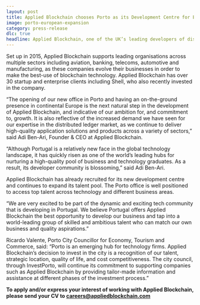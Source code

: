 ```yaml
---
layout: post
title: Applied Blockchain chooses Porto as its Development Centre for European Expansion
image: porto-european-expansion
category: press-release
dlc: true
headline: Applied Blockchain, one of the UK’s leading developers of distributed ledger technology and smart contracts, has announced the opening of an office in Porto – its first non-UK office – to further strengthen its blockchain development and to fulfill the growing demand from clients internationally.
---
```


Set up in 2015, Applied Blockchain supports leading organisations across multiple sectors including aviation, banking, telecoms, automotive and manufacturing, as these companies evolve their businesses in order to make the best-use of blockchain technology. Applied Blockchain has over 30 startup and enterprise clients including Shell, who also recently invested in the company.

“The opening of our new office in Porto and having an on-the-ground presence in continental Europe is the next natural step in the development of Applied Blockchain, and indicative of our ambition for, and commitment to, growth. It is also reflective of the increased demand we have seen for our expertise in the distributed ledger market, as we continue to deliver high-quality application solutions and products across a variety of sectors,” said Adi Ben-Ari, Founder & CEO at Applied Blockchain.

“Although Portugal is a relatively new face in the global technology landscape, it has quickly risen as one of the world’s leading hubs for nurturing a high-quality pool of business and technology graduates. As a result, its developer community is blossoming,” said Adi Ben-Ari.

Applied Blockchain has already recruited for its new development centre and continues to expand its talent pool. The Porto office is well positioned to access top talent across technology and different business areas.

“We are very excited to be part of the dynamic and exciting tech community that is developing in Portugal. We believe Portugal offers Applied Blockchain the best opportunity to develop our business and tap into a world-leading group of skilled and ambitious talent who can match our own business and quality aspirations.”

Ricardo Valente, Porto City Councillor for Economy, Tourism and Commerce, said: “Porto is an emerging hub for technology firms. Applied Blockchain’s decision to invest in the city is a recognition of our talent, strategic location, quality of life, and cost competitiveness. The city council, through InvestPorto, will continue its commitment to supporting companies such as Applied Blockchain by providing tailor-made information and assistance at different phases of the investment process.”

**To apply and/or express your interest of working with Applied Blockchain, please send your CV to [careers@appliedblockchain.com](mailto:careers@appliedblockchain.com)**